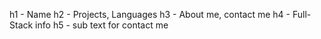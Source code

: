 h1 - Name
h2 - Projects, Languages
h3 - About me, contact me
h4 - Full-Stack info
h5 - sub text for contact me

